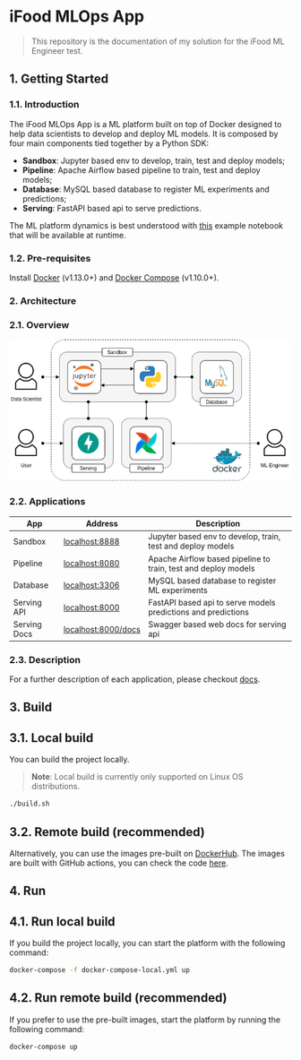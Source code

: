 # iFood MLOps App

> This repository is the documentation of my solution for the iFood ML Engineer test.

## 1. Getting Started

### 1.1. Introduction

The iFood MLOps App is a ML platform built on top of Docker designed to help data scientists to develop and deploy ML 
models. It is composed by four main components tied together by a Python SDK: 

 - **Sandbox**: Jupyter based env to develop, train, test and deploy models;
 - **Pipeline**: Apache Airflow based pipeline to train, test and deploy models;
 - **Database**: MySQL based database to register ML experiments and predictions;
 - **Serving**: FastAPI based api to serve predictions.
 
The ML platform dynamics is best understood with [this](/sandbox/workspace/iris.ipynb) example notebook that will be
available at runtime.

### 1.2. Pre-requisites

Install [Docker](https://docs.docker.com/get-docker/) (v1.13.0+) and [Docker Compose](https://docs.docker.com/compose/install/) (v1.10.0+).

### 2. Architecture

### 2.1. Overview

<p align="center"><img src="docs/image/mlops-docker.png"></p>

### 2.2. Applications

| App          | Address                                            | Description                                                    |
| ------------ | -------------------------------------------------- | -------------------------------------------------------------- |
| Sandbox      | [localhost:8888](http://localhost:8888/)           | Jupyter based env to develop, train, test and deploy models    |
| Pipeline     | [localhost:8080](http://localhost:8080/)           | Apache Airflow based pipeline to train, test and deploy models |
| Database     | [localhost:3306](http://localhost:3306/)           | MySQL based database to register ML experiments                |
| Serving API  | [localhost:8000](http://localhost:8000/)           | FastAPI based api to serve models predictions and predictions  |
| Serving Docs | [localhost:8000/docs](http://localhost:8000/docs/) | Swagger based web docs for serving api 

### 2.3. Description

For a further description of each application, please checkout [docs](docs/Apps.md).

## 3. Build

## 3.1. Local build

You can build the project locally.

> **Note**: Local build is currently only supported on Linux OS distributions.

```bash
./build.sh
```

## 3.2. Remote build (recommended)

Alternatively, you can use the images pre-built on [DockerHub](https://hub.docker.com/u/andreper). The images are built
with GitHub actions, you can check the code [here](.github/workflows).

## 4. Run

## 4.1. Run local build

If you build the project locally, you can start the platform with the following command:

```bash
docker-compose -f docker-compose-local.yml up
```

## 4.2. Run remote build (recommended)

If you prefer to use the pre-built images, start the platform by running the following command:

```bash
docker-compose up
```
